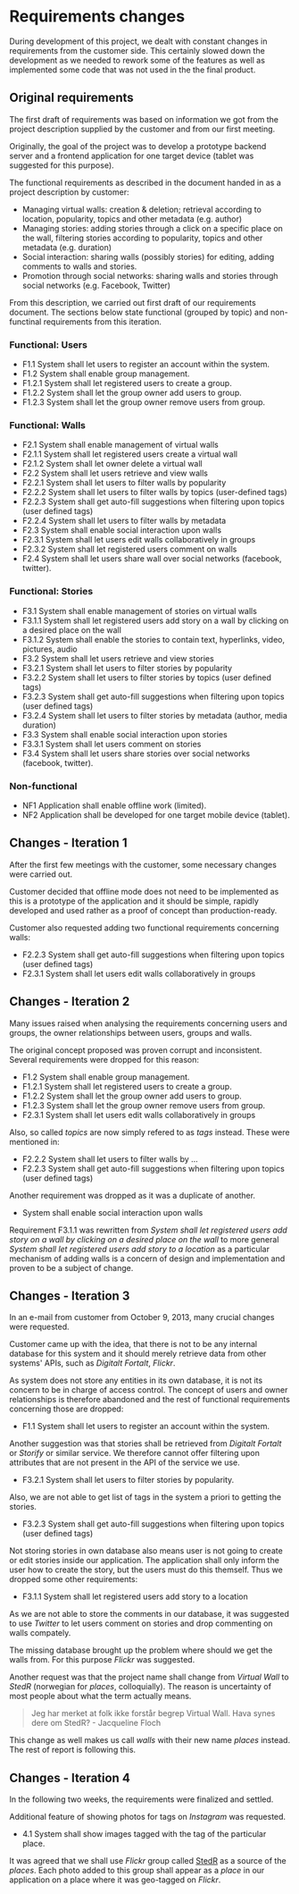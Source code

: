 # Requirements changes

During development of this project, we dealt with constant changes in requirements from the customer side. This certainly slowed down the development as we needed to rework some of the features as well as implemented some code that was not used in the the final product.


## Original requirements

The first draft of requirements was based on information we got from the project description supplied by the customer and from our first meeting.

Originally, the goal of the project was to develop a prototype backend server and a frontend application for one target device (tablet was suggested for this purpose).

The functional requirements as described in the document handed in as a project description by customer:

* Managing virtual walls: creation & deletion; retrieval according to location, popularity, topics and other metadata (e.g. author)
* Managing stories: adding stories through a click on a specific place on the wall, filtering stories according to popularity, topics and other metadata (e.g. duration)
* Social interaction: sharing walls (possibly stories) for editing, adding comments to walls and stories.
* Promotion through social networks: sharing walls and stories through social networks (e.g. Facebook, Twitter)

From this description, we carried out first draft of our requirements document. The sections below state functional (grouped by topic) and non-functinal requirements from this iteration.

### Functional: Users
	
* F1.1 System shall let users to register an account within the system.
* F1.2 System shall enable group management.
* F1.2.1 System shall let registered users to create a group.
* F1.2.2 System shall let the group owner add users to group.
* F1.2.3 System shall let  the group owner remove users from group.

### Functional: Walls

* F2.1 System shall enable management of virtual walls
* F2.1.1 System shall let registered users create a virtual wall
* F2.1.2 System shall let owner delete a virtual wall
* F2.2 System shall let users retrieve and view walls
* F2.2.1 System shall let users to filter walls by popularity
* F2.2.2 System shall let users to filter walls by topics (user-defined tags)
* F2.2.3 System shall get auto-fill suggestions when filtering upon topics (user defined tags)
* F2.2.4 System shall let users to filter walls by metadata
* F2.3 System shall enable social interaction upon walls
* F2.3.1 System shall let users edit walls collaboratively in groups
* F2.3.2 System shall let registered users comment on walls
* F2.4 System shall let users share wall over social networks (facebook, twitter).

### Functional: Stories

* F3.1 System shall enable management of stories on virtual walls
* F3.1.1 System shall let registered users add story on a wall by clicking on a desired place on the wall
* F3.1.2 System shall enable the stories to contain text, hyperlinks, video, pictures, audio
* F3.2 System shall let users retrieve and view stories
* F3.2.1 System shall let users to filter stories by popularity
* F3.2.2 System shall let users to filter stories by topics (user defined tags)
* F3.2.3 System shall get auto-fill suggestions when filtering upon topics (user defined tags)
* F3.2.4 System shall let users to filter stories by metadata (author, media duration)
* F3.3 System shall enable social interaction upon stories
* F3.3.1 System shall let users comment on stories
* F3.4 System shall let users share stories over social networks (facebook, twitter).

### Non-functional

* NF1 Application shall enable offline work (limited).
* NF2 Application shall be developed for one target mobile device (tablet).


## Changes - Iteration 1

After the first few meetings with the customer, some necessary changes were carried out.

Customer decided that offline mode does not need to be implemented as this is a prototype of the application and it should be simple, rapidly developed and used rather as a proof of concept than production-ready.

Customer also requested adding two functional requirements concerning walls:

* F2.2.3 System shall get auto-fill suggestions when filtering upon topics (user defined tags)
* F2.3.1 System shall let users edit walls collaboratively in groups


## Changes - Iteration 2

Many issues raised when analysing the requirements concerning users and groups, the owner relationships between users, groups and walls.

The original concept proposed was proven corrupt and inconsistent. Several requirements were dropped for this reason:

* F1.2 System shall enable group management.
* F1.2.1 System shall let registered users to create a group.
* F1.2.2 System shall let the group owner add users to group.
* F1.2.3 System shall let the group owner remove users from group.
* F2.3.1 System shall let users edit walls collaboratively in groups

Also, so called *topics* are now simply refered to as *tags* instead. These were mentioned in: 
* F2.2.2 System shall let users to filter walls by ...
* F2.2.3 System shall get auto-fill suggestions when filtering upon topics (user defined tags)

Another requirement was dropped as it was a duplicate of another.
* System shall enable social interaction upon walls

Requirement F3.1.1 was rewritten from *System shall let registered users add story on a wall by clicking on a desired place on the wall* to more general *System shall let registered users add story to a location* as a particular mechanism of adding walls is a concern of design and implementation and proven to be a subject of change.


## Changes - Iteration 3

In an e-mail from customer from October 9, 2013, many crucial changes were requested.

Customer came up with the idea, that there is not to be any internal database for this system and it should merely retrieve data from other systems' APIs, such as *Digitalt Fortalt*, *Flickr*.

As system does not store any entities in its own database, it is not its concern to be in charge of access control. The concept of users and owner relationships is therefore abandoned and the rest of functional requirements concerning those are dropped:

* F1.1 System shall let users to register an account within the system.


Another suggestion was that stories shall be retrieved from *Digitalt Fortalt* or *Storify* or similar service. We therefore cannot offer filtering upon attributes that are not present in the API of the service we use.

* F3.2.1 System shall let users to filter stories by popularity.


Also, we are not able to get list of tags in the system a priori to getting the stories.

* F3.2.3 System shall get auto-fill suggestions when filtering upon topics (user defined tags)


Not storing stories in own database also means user is not going to create or edit stories inside our application. The application shall only inform the user how to create the story, but the users must do this themself. Thus we dropped some other requirements:

* F3.1.1 System shall let registered users add story to a location

As we are not able to store the comments in our database, it was suggested to use *Twitter* to let users comment on stories and drop commenting on walls compately.


The missing database brought up the problem where should we get the walls from. For this purpose *Flickr* was suggested.

Another request was that the project name shall change from *Virtual Wall* to *StedR* (norwegian for *places*, colloquially). The reason is uncertainty of most people about what the term actually means.

>  Jeg har merket at folk ikke forstår begrep Virtual Wall. Hava synes dere om StedR? - Jacqueline Floch

This change as well makes us call *walls* with their new name *places* instead. The rest of report is following this.


## Changes - Iteration 4

In the following two weeks, the requirements were finalized and settled.

Additional feature of showing photos for tags on *Instagram* was requested.

* 4.1 System shall show images tagged with the tag of the particular place.

It was agreed that we shall use *Flickr* group called [StedR](http://www.flickr.com/groups/2297124@N25/) as a source of the *places*. Each photo added to this group shall appear as a *place* in our application on a place where it was geo-tagged on *Flickr*.